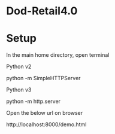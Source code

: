 # Dod-Retail4.0

# Setup

In the main home directory, open terminal

Python v2

python -m SimpleHTTPServer  

Python v3

python -m http.server

Open the below url on browser

http://localhost:8000/demo.html
